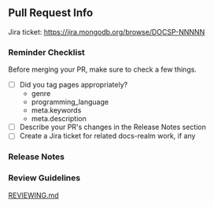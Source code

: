 ## Pull Request Info

Jira ticket: https://jira.mongodb.org/browse/DOCSP-NNNNN

<!-- start insert links -->

<!-- end insert links -->

### Reminder Checklist

Before merging your PR, make sure to check a few things.

- [ ] Did you tag pages appropriately?
  - genre
  - programming_language
  - meta.keywords
  - meta.description
- [ ] Describe your PR's changes in the Release Notes section
- [ ] Create a Jira ticket for related docs-realm work, if any

### Release Notes

<!--
- **Define Data Access Permissions**
  - Data Access Role Examples: Update CRUD Permissions example screenshots and
    copyable JSON
-->

### Review Guidelines

[REVIEWING.md](https://github.com/mongodb/docs-app-services/blob/master/REVIEWING.md)
